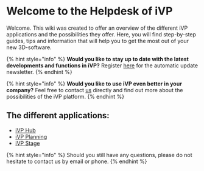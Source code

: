 # Welcome to the Helpdesk of iVP

Welcome. This wiki was created to offer an overview of the different iVP applications and the possibilities they offer. Here, you will find step-by-step guides, tips and information that will help you to get the most out of your new 3D-software.

{% hint style="info" %}
**Would you like to stay up to date with the latest developments and functions in iVP?** Register [here](https://www.i-vp.dev) for the automatic update newsletter.
{% endhint %}

{% hint style="info" %}
**Would you like to use iVP even better in your company?** Feel free to contact [us](https://www.ixtenda.com) directly and find out more about the possibilities of the iVP platform.
{% endhint %}

## The different applications:

* [iVP Hub](home/ivp-launcher/)
* [iVP Planning](home/ivp-planning/)
* [iVP Stage](home/ivp-stage/)

{% hint style="info" %}
Should you still have any questions, please do not hesitate to contact us by email or phone.
{% endhint %}
